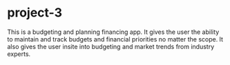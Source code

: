 # project-3

This is a budgeting and planning financing app. It gives the user the ability to maintain and track budgets and financial priorities no matter the scope. It also gives the user insite into budgeting and market trends from industry experts. 
